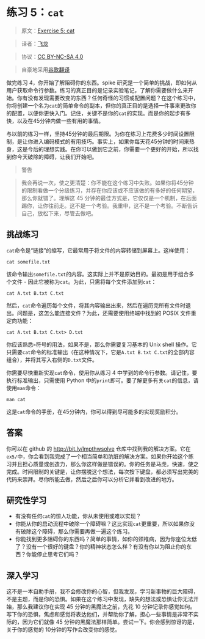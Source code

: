 # 练习 5：`cat`

> 原文：[Exercise 5: cat](https://learncodethehardway.org/more-python-book/ex5.html)

> 译者：[飞龙](https://github.com/wizardforcel)

> 协议：[CC BY-NC-SA 4.0](http://creativecommons.org/licenses/by-nc-sa/4.0/)

> 自豪地采用[谷歌翻译](https://translate.google.cn/)

做完练习 4，你开始了解阻碍你的东西。spike 研究是一个简单的挑战，即如何从用户获取命令行参数。练习的真正目的是记录实验笔记，了解你需要做什么来开始。你有没有发现需要改变的东西？任何奇怪的习惯或配置问题？在这个练习中，你将创建一个名为`cat`的简单命令的副本，但你的真正目的是选择一件事来更改你的配置，以便你更快入门。记住，关键不是你的`cat`的实现。而是你的起步有多快，以及在45分钟内做一些有用的事情。

与以前的练习一样，坚持45分钟的最后期限。为你在练习上花费多少时间设置限制，是让你进入编码模式的有用技巧。事实上，如果你每天花45分钟的时间来热身，这是今后的理想实践。在你可以做到它之前，你需要一个更好的开始，所以找到你今天破除的障碍，让我们开始吧。

> 警告

> 我会再说一次，使之更清楚：你不能在这个练习中失败。如果你将45分钟的限制看做一个分级练习，并存在你应该或不应该做的有多好的任何期望，那么你就错了。理解这 45 分钟的最佳方式是，它仅仅是一个机制，在后面踢你，让你往前走。这不是一个考验。我重申，这不是一个考验。不断告诉自己，放松下来，尽管去做吧。

## 挑战练习

`cat`命令是“链接”的缩写，它最常用于将文件的内容转储到屏幕上。这样使用：

```
cat somefile.txt
```

该命令输出`somefile.txt`的内容。这实际上并不是原始目的。最初是用于组合多个文件 - 因此它被称为`cat`。为此，只需将每个文件添加到`cat`：

```
cat A.txt B.txt C.txt
```

然后，`cat`命令遍历每个文件，将其内容输出出来，然后在遍历完所有文件时退出。问题是，这怎么能连接文件？为此，还需要使用终端中找到的 POSIX 文件重定向功能：

```
cat A.txt B.txt C.txt> D.txt
```

你应该熟悉`>`符号的用法，如果不是，那么你需要复习基本的 Unix shell 操作。它只需要`cat`命令的标准输出（在这种情况下，它是`A.txt B.txt C.txt`的全部内容组合），并将其写入右侧的`D.txt`文件。

你需要尽快重新实现`cat`命令，使用你从练习 4 中学到的命令行参数。请记住，要执行标准输出，只需使用 Python 中的`print`即可。要了解更多有关`cat`的信息，请使用`man`命令：

```
man cat
```

这是`cat`命令的手册，在45分钟内，你可以得到尽可能多的实现奖励积分。

## 答案

你可以在 github 的 <http://bit.ly/lmpthwsolve> 仓库中找到我的解决方案。它在`ex5/`中，你会看到我完成了一个相当简单和肮脏的解决方案。如果你开始这个练习并且担心质量或创造力，那么你这样做是错误的。你的任务是马虎，快速，使之完成。时间限制的关键是，让你摆脱这个想法，每次按下键盘，都必须写出完美的代码来崇拜。尽你所能去做，然后之后你可以分析它并看到改进的地方。

## 研究性学习

+   有没有任何`cat`的惊人功能，你从未使用或难以实现？
+   你能从你的启动流程中破除一个障碍嘛？这比实现`cat`更重要，所以如果你没有破除这个障碍，那么你需要再做一遍这个练习。
+   你能找到更多阻碍你的东西吗？简单的事情，如你的颈椎病，因为你座位太低了？没有一个很好的键盘？你的精神状态怎么样？有没有你以为阻止你的东西？你能停止思考它们吗？

## 深入学习

这不是一本自助手册，我不会修改你的心智，但我发现，学习新事物的巨大障碍，不是主题，而是你的恐惧。如果在这个练习中发现，缺失的想法或恐惧让你无法开始，那么我建议你在实现 45 分钟的黑魔法之前，先花 10 分钟记录你感觉如何。写下你的恐惧，焦虑和感觉将表达他们，并帮助你了解，担心一些事情是非常不实际的，因为它们就像 45 分钟的黑魔法那样简单。尝试一下。你会感到惊讶的是，关于你的感觉的 10分钟的写作会改变你的感觉。

